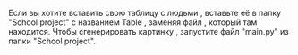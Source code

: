 Если вы хотите вставить свою таблицу с людьми , вставьте её в папку "School project" с названием Table , заменяя файл , который там находится. Чтобы сгенерировать картинку , запустите файл "main.py" из папки "School project".

